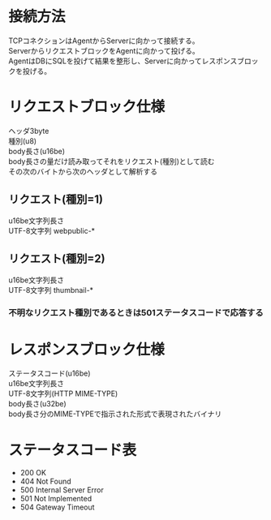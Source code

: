 # 接続方法
TCPコネクションはAgentからServerに向かって接続する。  
ServerからリクエストブロックをAgentに向かって投げる。  
AgentはDBにSQLを投げて結果を整形し、Serverに向かってレスポンスブロックを投げる。  

# リクエストブロック仕様
ヘッダ3byte  
種別(u8)  
body長さ(u16be)  
body長さの量だけ読み取ってそれをリクエスト(種別)として読む  
その次のバイトから次のヘッダとして解析する  

## リクエスト(種別=1)
u16be文字列長さ  
UTF-8文字列 webpublic-*  

## リクエスト(種別=2)
u16be文字列長さ  
UTF-8文字列 thumbnail-*  

### 不明なリクエスト種別であるときは501ステータスコードで応答する

# レスポンスブロック仕様
ステータスコード(u16be)  
u16be文字列長さ  
UTF-8文字列(HTTP MIME-TYPE)  
body長さ(u32be)  
body長さ分のMIME-TYPEで指示された形式で表現されたバイナリ  

# ステータスコード表
* 200 OK
* 404 Not Found
* 500 Internal Server Error
* 501 Not Implemented
* 504 Gateway Timeout

